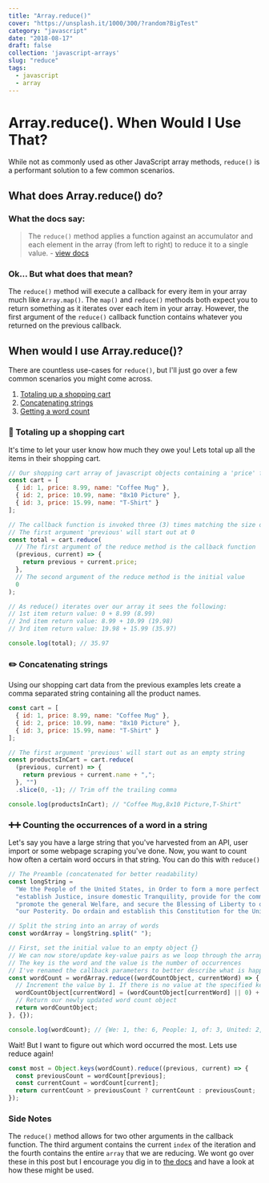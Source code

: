 ```yaml
---
title: "Array.reduce()"
cover: "https://unsplash.it/1000/300/?random?BigTest"
category: "javascript"
date: "2018-08-17"
draft: false
collection: 'javascript-arrays'
slug: "reduce"
tags:
  - javascript
  - array
---
```


# Array.reduce(). When Would I Use That?

While not as commonly used as other JavaScript array methods, `reduce()` is a performant solution to a few common scenarios.

## What does Array.reduce() do?

### What the docs say:

> The `reduce()` method applies a function against an accumulator and each element in the array (from left to right) to reduce it to a single value. - [view docs](https://developer.mozilla.org/en-US/docs/Web/JavaScript/Reference/Global_Objects/Array/reduce)

### Ok... But what does that mean?

The `reduce()` method will execute a callback for every item in your array much like `Array.map()`. The `map()` and `reduce()` methods both expect you to return something as it iterates over each item in your array. However, the first argument of the `reduce()` callback function contains whatever you returned on the previous callback.

## When would I use Array.reduce()?

There are countless use-cases for `reduce()`, but I'll just go over a few common scenarios you might come across.

1.  [Totaling up a shopping cart](#shoppingCart)
2.  [Concatenating strings](#stringConcat)
3.  [Getting a word count](#wordCount)

<a name="shoppingCart"></a>

### 🛒 Totaling up a shopping cart

It's time to let your user know how much they owe you! Lets total up all the items in their shopping cart.

```javascript
// Our shopping cart array of javascript objects containing a 'price' field
const cart = [
  { id: 1, price: 8.99, name: "Coffee Mug" },
  { id: 2, price: 10.99, name: "8x10 Picture" },
  { id: 3, price: 15.99, name: "T-Shirt" }
];

// The callback function is invoked three (3) times matching the size of our cart array
// The first argument 'previous' will start out at 0
const total = cart.reduce(
  // The first argument of the reduce method is the callback function
  (previous, current) => {
    return previous + current.price;
  },
  // The second argument of the reduce method is the initial value
  0
);

// As reduce() iterates over our array it sees the following:
// 1st item return value: 0 + 8.99 (8.99)
// 2nd item return value: 8.99 + 10.99 (19.98)
// 3rd item return value: 19.98 + 15.99 (35.97)

console.log(total); // 35.97
```

<a name="stringConcat"><a/>

### ✏️ Concatenating strings

Using our shopping cart data from the previous examples lets create a comma separated string containing all the product names.

```javascript
const cart = [
  { id: 1, price: 8.99, name: "Coffee Mug" },
  { id: 2, price: 10.99, name: "8x10 Picture" },
  { id: 3, price: 15.99, name: "T-Shirt" }
];

// The first argument 'previous' will start out as an empty string
const productsInCart = cart.reduce(
  (previous, current) => {
    return previous + current.name + ",";
  }, "")
  .slice(0, -1); // Trim off the trailing comma

console.log(productsInCart); // "Coffee Mug,8x10 Picture,T-Shirt"
```

<a name="wordCount"></a>

### ➕➕ Counting the occurrences of a word in a string

Let's say you have a large string that you've harvested from an API, user import or some webpage scraping you've done. Now, you want to count how often a certain word occurs in that string. You can do this with `reduce()`

```javascript
// The Preamble (concatenated for better readability)
const longString =
  "We the People of the United States, in Order to form a more perfect Union, " +
  "establish Justice, insure domestic Tranquility, provide for the common defense, " +
  "promote the general Welfare, and secure the Blessing of Liberty to ourselves and " +
  "our Posterity. Do ordain and establish this Constitution for the United States of America.";

// Split the string into an array of words
const wordArray = longString.split(" ");

// First, set the initial value to an empty object {}
// We can now store/update key-value pairs as we loop through the array.
// The key is the word and the value is the number of occurrences
// I've renamed the callback parameters to better describe what is happening
const wordCount = wordArray.reduce((wordCountObject, currentWord) => {
  // Increment the value by 1. If there is no value at the specified key then start with 0
  wordCountObject[currentWord] = (wordCountObject[currentWord] || 0) + 1;
  // Return our newly updated word count object
  return wordCountObject;
}, {});

console.log(wordCount); // {We: 1, the: 6, People: 1, of: 3, United: 2, …}
```

Wait! But I want to figure out which word occurred the most. Lets use reduce again!

```javascript
const most = Object.keys(wordCount).reduce((previous, current) => {
  const previousCount = wordCount[previous];
  const currentCount = wordCount[current];
  return currentCount > previousCount ? currentCount : previousCount;
});
```

### Side Notes

The `reduce()` method allows for two other arguments in the callback function. The third argument contains the current `index` of the iteration and the fourth contains the entire `array` that we are reducing. We wont go over these in this post but I encourage you dig in to [the docs](https://developer.mozilla.org/en-US/docs/Web/JavaScript/Reference/Global_Objects/Array/reduce) and have a look at how these might be used.

